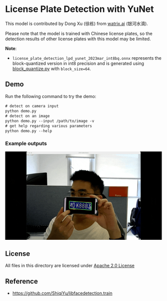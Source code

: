 # License Plate Detection with YuNet

This model is contributed by Dong Xu (徐栋) from [watrix.ai](watrix.ai) (银河水滴).

Please note that the model is trained with Chinese license plates, so the detection results of other license plates with this model may be limited.

**Note**:
- `license_plate_detection_lpd_yunet_2023mar_int8bq.onnx` represents the block-quantized version in int8 precision and is generated using [block_quantize.py](../../tools/quantize/block_quantize.py) with `block_size=64`.

## Demo

Run the following command to try the demo:

```shell
# detect on camera input
python demo.py
# detect on an image
python demo.py --input /path/to/image -v
# get help regarding various parameters
python demo.py --help
```

### Example outputs

![lpd](./example_outputs/lpd_yunet_demo.gif)

## License

All files in this directory are licensed under [Apache 2.0 License](./LICENSE)

## Reference

- https://github.com/ShiqiYu/libfacedetection.train
